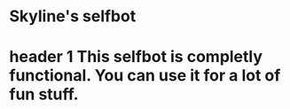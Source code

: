 # Skyline's selfbot
# header 1 This selfbot is completly functional. You can use it for a lot of fun stuff.
